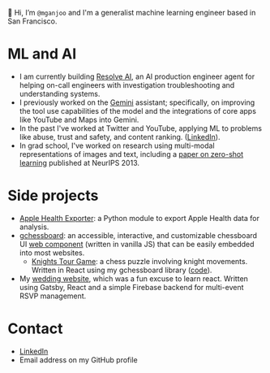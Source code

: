 👋 Hi, I’m `@mganjoo` and I'm a generalist machine learning engineer based in San Francisco.

# ML and AI

- I am currently building [Resolve AI](https://resolve.ai/), an AI production engineer agent for helping
  on-call engineers with investigation troubleshooting and understanding systems. 
- I previously worked on the [Gemini](https://gemini.google.com/) assistant; specifically, on improving the
  tool use capabilities of the model and the integrations of core apps like YouTube and Maps into Gemini.
- In the past I've worked at Twitter and YouTube, applying ML to problems like abuse, trust and safety, and
  content ranking. ([LinkedIn](https://www.linkedin.com/in/mganjoo/)).
- In grad school, I've worked on research using multi-modal representations of images and
  text, including a [paper on zero-shot learning](https://github.com/mganjoo/zslearning)
  published at NeurIPS 2013.

# Side projects

- [Apple Health Exporter](https://github.com/mganjoo/apple-health-exporter): a Python module to export
  Apple Health data for analysis.
- [gchessboard](https://github.com/mganjoo/gchessboard): an accessible, interactive, and customizable
  chessboard UI [web component](https://developer.mozilla.org/en-US/docs/Web/API/Web_components)
  (written in vanilla JS) that can be easily embedded into most websites.
  - [Knights Tour Game](https://knights-tour-game.vercel.app/): a chess puzzle involving knight movements.
  Written in React using my gchessboard library ([code](https://github.com/mganjoo/knights-tour-game)).
- My [wedding website](https://github.com/mganjoo/alisha-and-milind-wedding), which was a fun excuse to
  learn react. Written using Gatsby, React and a simple Firebase backend for multi-event RSVP management.

# Contact

- [LinkedIn](https://www.linkedin.com/in/mganjoo/)
- Email address on my GitHub profile
